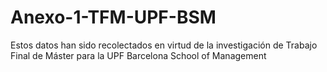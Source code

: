 # Anexo-1-TFM-UPF-BSM
Estos datos han sido recolectados en virtud de la investigación de Trabajo Final de Máster para la UPF Barcelona School of Management
